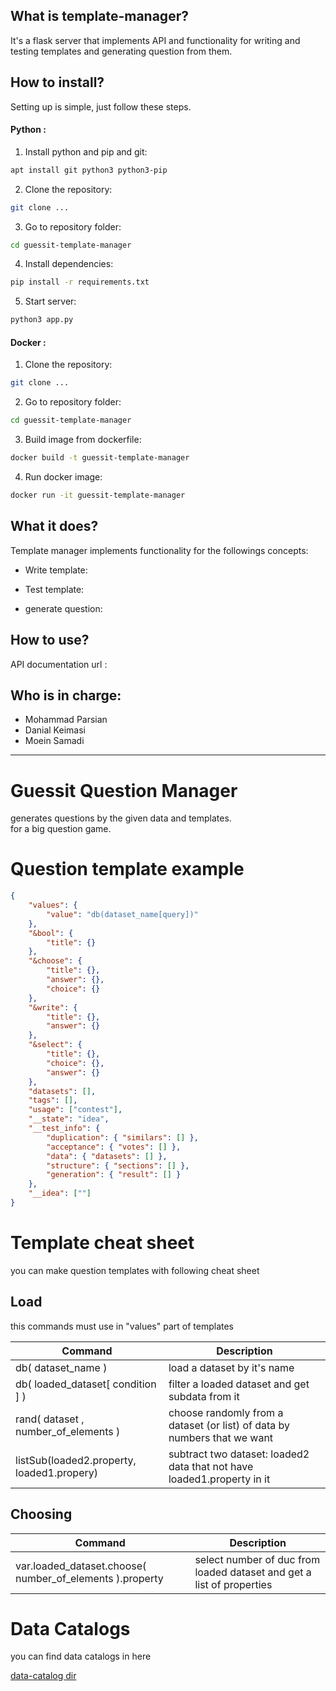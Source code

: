 ## What is template-manager?
It's a flask server that implements API and functionality for writing and testing templates and generating question from them.


## How to install?
Setting up is simple, just follow these steps.

#### Python :

1. Install python and pip and git:
```sh
apt install git python3 python3-pip
```

2. Clone the repository:
```sh
git clone ...
```

3. Go to repository folder:
```sh
cd guessit-template-manager
```

4. Install dependencies:
```sh
pip install -r requirements.txt
```

5. Start server:
```sh
python3 app.py
```

####  Docker :

1. Clone the repository:
```sh
git clone ...
```

2. Go to repository folder:
```sh
cd guessit-template-manager
```

3. Build image from dockerfile:
```sh
docker build -t guessit-template-manager
```

4. Run docker image:
```sh
docker run -it guessit-template-manager
```


## What it does?
Template manager implements functionality for the followings concepts:

- Write template:

- Test template:

- generate question:


## How to use?
API documentation url : 


## Who is in charge: 
- Mohammad Parsian
- Danial Keimasi
- Moein Samadi

--------------------------------------------------------------------------------


# Guessit Question Manager
generates questions by the given data and templates.  
for a big question game.

# Question template example
```json
{
    "values": {
        "value": "db(dataset_name[query])"
    },
    "&bool": {
        "title": {}
    },
    "&choose": {
        "title": {},
        "answer": {},
        "choice": {}
    },
    "&write": {
        "title": {},
        "answer": {}
    },
    "&select": {
        "title": {},
        "choice": {},
        "answer": {}
    },
    "datasets": [],
    "tags": [],
    "usage": ["contest"],
    "__state": "idea",
    "__test_info": {
        "duplication": { "similars": [] },
        "acceptance": { "votes": [] },
        "data": { "datasets": [] },
        "structure": { "sections": [] },
        "generation": { "result": [] }
    },
    "__idea": [""]
}
```

# Template cheat sheet
you can make question templates with following cheat sheet

## Load
this commands must use in "values" part of templates

Command | Description
------- | -------
db( dataset_name ) | load a dataset by it's name
db( loaded_dataset[ condition ] ) | filter a loaded dataset and get subdata from it
rand( dataset , number_of_elements ) | choose randomly from a dataset (or list) of data by numbers that we want
listSub(loaded2.property, loaded1.propery) | subtract two dataset: loaded2 data that not have loaded1.property in it

## Choosing
Command | Description
------- | -------
var.loaded_dataset.choose( number_of_elements ).property | select number of duc from loaded dataset and get a list of properties

  
  
# Data Catalogs
you can find data catalogs in here
  
[data-catalog dir](https://github.com/danialkeimasi/whoknows-template-manager/blob/master/data_catalogs/)
